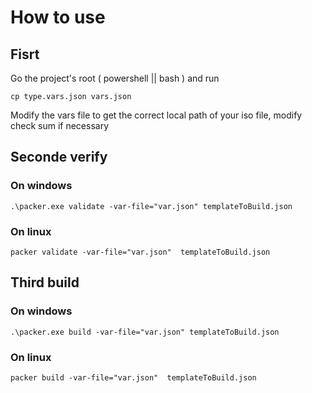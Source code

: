 # How to use

## Fisrt
Go the project's root ( powershell || bash ) and run

```
cp type.vars.json vars.json
```

Modify the vars file to get the correct local path of your iso file, modify check sum if necessary

## Seconde verify

### On windows
```
.\packer.exe validate -var-file="var.json" templateToBuild.json
```

### On linux
```
packer validate -var-file="var.json"  templateToBuild.json
```

## Third build

### On windows
```
.\packer.exe build -var-file="var.json" templateToBuild.json
```

### On linux
```
packer build -var-file="var.json"  templateToBuild.json
```